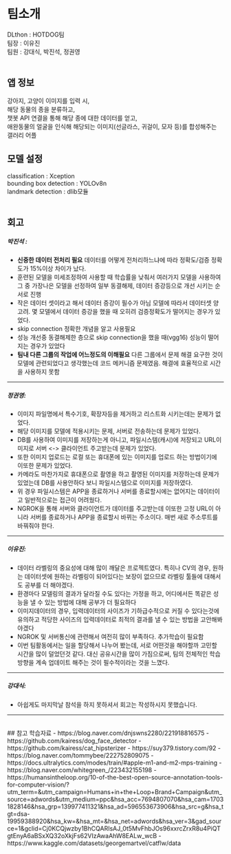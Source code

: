 # 팀소개<br>
DLthon : HOTDOG팀<br>
팀장 : 이유진<br>
팀원 : 강대식, 박진석, 정권영<br>
<br>
## 앱 정보 <br>
강아지, 고양이 이미지를 입력 시,  
해당 동물의 종을 분류하고,  
챗봇 API 연결을 통해 해당 종에 대한 데이터를 얻고,  
애완동물의 얼굴을 인식해 해당되는 이미지(선글라스, 귀걸이, 모자 등)를 합성해주는 갤러리 어플  

## 모델 설정<br>
classification : Xception<br>
bounding box detection : YOLOv8n<br>
landmark detection : dlib모듈
 <br> <br>  
## 회고  
##### 박진석 :  
- **신중한 데이터 전처리 필요**  데이터를 어떻게 전처리하느냐에 따라 정확도/검증 정확도가 15%이상 차이가 났다.  
- 훈련된 모델을 미세조정하여 사용할 때 학습률을 낮춰서 여러가지 모델을 사용하여 그 중 가장나은 모델을 선정하여 일부 동결해제, 데이터 증강등으로 개선 시키는 순서로 진행  
- 작은 데이터 셋이라고 해서 데이터 증강이 필수가 아님 모델에 따라서 데이터셋 양 고려. 몇 모델에서 데이터 증강을 했을 때 오히려 검증정확도가 떨어지는 경우가 있었다. 
- skip connection 정확한 개념을 알고 사용필요  
- 성능 개선중 동결해제한 층으로 skip connection을 했을 때(vgg16) 성능이 떨어지는 경우가 있었다  
- **팀내 다른 그룹의 작업에 어느정도의 이해필요** 다른 그룹에서 문제 해결 요구한 것이 모델에 관련되었다고 생각했는데 코드 메커니즘 문제였음. 해결에 효율적으로 시간을 사용하지 못함
---
##### 정권영:
- 이미지 파일명에서 특수기호, 확장자등을 제거하고 리스트화 시키는데는 문제가 없었다.
- 해당 이미지를 모델에 적용시키는 문제, 서버로 전송하는데 문제가 있었다.
- DB를 사용하여 이미지를 저장하는게 아니고, 파일시스템(캐시)에 저장되고 URL이미지로 서버 <-> 클라이언트 주고받는데 문제가 있었다.
- 또한 이미지 업로드는 로컬 또는 휴대폰에 있는 이미지를 업로드 하는 방법이기에 이또한 문제가 있었다.
- 카메라도 마찬가지로 휴대폰으로 촬영을 하고 촬영된 이미지를 저장하는데 문제가 있었는데 DB를 사용안하다 보니 파일시스템으로 이미지를 저장하였다.
- 위 경우 파일시스템은 APP을 종료하거나 서버를 종료할시에는 없어지는 데이터이고 일반적으로는 접근이 어려웠다.
- NGROK을 통해 서버와 클라이언트가 데이터를 주고받는데 이또한 고정 URL이 아니라 서버를 종료하거나 APP을 종료할시 바뀌는 주소이다. 매번 새로 주소루트를 바꿔줘야 한다.
---
##### 이유진:
- 데이터 라벨링의 중요성에 대해 많이 깨달은 프로젝트였다. 특히나 CV의 경우, 원하는 데이터셋에 원하는 라벨링이 되어있다는 보장이 없으므로 라벨링 툴들에 대해서도 공부를 더 해야겠다.
- 환경마다 모델링의 결과가 달라질 수도 있다는 가정을 하고, 어디에서든 똑같은 성능을 낼 수 있는 방법에 대해 공부가 더 필요하다
- 이미지데이터의 경우, 입력데이터의 사이즈가 기하급수적으로 커질 수 있다는것에 유의하고 적당한 사이즈의 입력데이터로 최적의 결과를 낼 수 있는 방법을 고안해봐야겠다
- NGROK 및 서버통신에 관련해서 여전히 많이 부족하다. 추가학습이 필요함
- 이번 팀활동에서는 일을 할당해서 나누어 봤는데, 서로 어떤것을 해야할까 고민할 시간을 많이 덜었던것 같다. 대신 공유시간을 많이 가짐으로써, 팀의 전체적인 학습방향을 계속 업데이트 해주는 것이 필수적이라는 것을 느꼈다.
---
##### 강대식:
- 아쉽게도 마지막날 참석을 하지 못하셔서 회고는 작성하시지 못했습니다.
---
<br>
## 참고 학습자료  
- https://blog.naver.com/dnjswns2280/221918816575  
- https://github.com/kairess/dog_face_detector
- https://github.com/kairess/cat_hipsterizer
- https://suy379.tistory.com/92
- https://blog.naver.com/tommybee/222752809075
- https://docs.ultralytics.com/modes/train/#apple-m1-and-m2-mps-training
- https://blog.naver.com/whitegreen_/223432155198
- https://humansintheloop.org/10-of-the-best-open-source-annotation-tools-for-computer-vision/?utm_term=&utm_campaign=Humans+in+the+Loop+Brand+Campaign&utm_source=adwords&utm_medium=ppc&hsa_acc=7694807070&hsa_cam=17031828146&hsa_grp=139977411321&hsa_ad=596553673906&hsa_src=g&hsa_tgt=dsa-19959388920&hsa_kw=&hsa_mt=&hsa_net=adwords&hsa_ver=3&gad_source=1&gclid=Cj0KCQjwzby1BhCQARIsAJ_0t5MvFhbJOs96xxrcZrxR8u4PiQTgtEnyA6aBSxXQ32oXkjFs62VIzAwaAhW8EALw_wcB
- https://www.kaggle.com/datasets/georgemartvel/catflw/data







